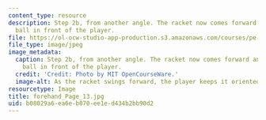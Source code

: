 ```yaml
---
content_type: resource
description: Step 2b, from another angle. The racket now comes forward and meets the
  ball in front of the player.
file: https://ol-ocw-studio-app-production.s3.amazonaws.com/courses/pe-710-tennis-spring-2007/b08029a6ea6eb070ee1ed434b2bb90d2_forehand_Page_13.jpg
file_type: image/jpeg
image_metadata:
  caption: Step 2b, from another angle. The racket now comes forward and meets the
    ball in front of the player.
  credit: 'Credit: Photo by MIT OpenCourseWare.'
  image-alt: As the racket swings forward, the player keeps it oriented vertically.
resourcetype: Image
title: forehand_Page_13.jpg
uid: b08029a6-ea6e-b070-ee1e-d434b2bb90d2
---
```

